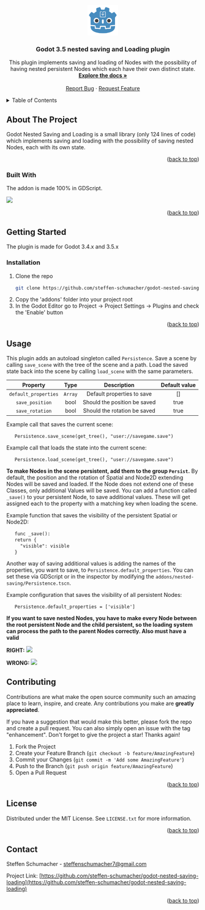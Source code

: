 <div id="top"></div>

<!-- PROJECT LOGO -->
<br />
<div align="center">
  <a href="https://github.com/steffen-schumacher/godot-nested-saving-loading">
    <img src="icon.png" alt="Logo" width="80" height="80">
  </a>

  <h3 align="center">Godot 3.5 nested saving and Loading plugin</h3>

  <p align="center">
    This plugin implements saving and loading of Nodes with the possibility of having nested persistent Nodes which each have their own distinct state.
    <br />
    <a href="https://github.com/steffen-schumacher/godot-nested-saving-loading"><strong>Explore the docs »</strong></a>
    <br />
    <br />
    <a href="https://github.com/steffen-schumacher/godot-nested-saving-loading/issues">Report Bug</a>
    ·
    <a href="https://github.com/steffen-schumacher/godot-nested-saving-loading/issues">Request Feature</a>
  </p>
</div>



<!-- TABLE OF CONTENTS -->
<details>
  <summary>Table of Contents</summary>
  <ol>
    <li>
      <a href="#about-the-project">About The Project</a>
      <ul>
        <li><a href="#built-with">Built With</a></li>
      </ul>
    </li>
    <li>
      <a href="#getting-started">Getting Started</a>
      <ul>
        <li><a href="#installation">Installation</a></li>
      </ul>
    </li>
    <li><a href="#usage">Usage</a></li>
    <li><a href="#contributing">Contributing</a></li>
    <li><a href="#license">License</a></li>
    <li><a href="#contact">Contact</a></li>
  </ol>
</details>



<!-- ABOUT THE PROJECT -->
## About The Project

Godot Nested Saving and Loading is a small library (only 124 lines of code) which implements saving and loading with the possibility of saving nested Nodes, each with its own state.

<p align="right">(<a href="#top">back to top</a>)</p>



### Built With

The addon is made 100% in GDScript.

<a href="https://godotengine.org/">
  <img src="https://godotengine.org/themes/godotengine/assets/press/logo_large_monochrome_light.png" height="200px" />
</a>

<p align="right">(<a href="#top">back to top</a>)</p>



<!-- GETTING STARTED -->
## Getting Started

The plugin is made for Godot 3.4.x and 3.5.x

### Installation

1. Clone the repo
   ```sh
   git clone https://github.com/steffen-schumacher/godot-nested-saving-loading
   ```
2. Copy the 'addons' folder into your project root
3. In the Godot Editor go to Project -> Project Settings -> Plugins and check the 'Enable' button

<p align="right">(<a href="#top">back to top</a>)</p>

<!-- USAGE -->
## Usage

This plugin adds an autoload singleton called `Persistence`. Save a scene by calling `save_scene` with the tree of the scene and a path. Load the saved state back into the scene by calling `load_scene` with the same parameters.

| Property | Type | Description | Default value
| :---: | :---: | :---: | :---: |
| `default_properties` | `Array` | Default properties to save | []
| `save_position` | bool | Should the position be saved | true
| `save_rotation` | bool | Should the rotation be saved | true

Example call that saves the current scene:
```GDScript
   Persistence.save_scene(get_tree(), "user://savegame.save")
```
Example call that loads the state into the current scene:
```GDScript
   Persistence.load_scene(get_tree(), "user://savegame.save") 
```
<strong>To make Nodes in the scene persistent, add them to the group `Persist`.</strong> By default, the position and the rotation of Spatial and Node2D extending Nodes will be saved and loaded. If the Node does not extend one of these Classes, only additional Values will be saved. You can add a function called `_save()` to your persistent Node, to save additional values. These will get assigned each to the property with a matching key when loading the scene.

Example function that saves the visibility of the persistent Spatial or Node2D:   
```GDScript
   func _save():
   return {
     "visible": visible
   }
```
Another way of saving additional values is adding the names of the properties, you want to save, to `Persistence.default_properties`. You can set these via GDScript or in the inspector by modifying the `addons/nested-saving/Persistence.tscn`.

Example configuration that saves the visibility of all persistent Nodes:
```GDScript
   Persistence.default_properties = ['visible']
```
<strong>If you want to save nested Nodes, you have to make every Node between the root persistent Node and the child persistent, so the loading system can process the path to the parent Nodes correctly. Also must have a valid</strong>

<strong>RIGHT:</strong>
<img src="https://imgur.com/a/KI6hQMp" />

<strong>WRONG:</strong>
<img src="https://imgur.com/a/wmPeYko" />


<!-- CONTRIBUTING -->
## Contributing

Contributions are what make the open source community such an amazing place to learn, inspire, and create. Any contributions you make are **greatly appreciated**.

If you have a suggestion that would make this better, please fork the repo and create a pull request. You can also simply open an issue with the tag "enhancement".
Don't forget to give the project a star! Thanks again!

1. Fork the Project
2. Create your Feature Branch (`git checkout -b feature/AmazingFeature`)
3. Commit your Changes (`git commit -m 'Add some AmazingFeature'`)
4. Push to the Branch (`git push origin feature/AmazingFeature`)
5. Open a Pull Request

<p align="right">(<a href="#top">back to top</a>)</p>



<!-- LICENSE -->
## License

Distributed under the MIT License. See `LICENSE.txt` for more information.

<p align="right">(<a href="#top">back to top</a>)</p>



<!-- CONTACT -->
## Contact

Steffen Schumacher - steffenschumacher7@gmail.com

Project Link: [https://github.com/steffen-schumacher/godot-nested-saving-loading](https://github.com/steffen-schumacher/godot-nested-saving-loading)

<p align="right">(<a href="#top">back to top</a>)</p>

